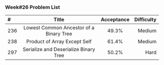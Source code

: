 ###       Week#26 Problem List

| #  | Title  | Acceptance | Difficulty
| :------------ |:---------------:| :-----:| -----:|
| 236     | Lowest Common Ancestor of a Binary Tree | 49.3%   | Medium  |
| 238     | Product of Array Except Self |   61.4%    | Medium  |
| 297    | Serialize and Deserialize Binary Tree  | 50.2%  | Hard |
